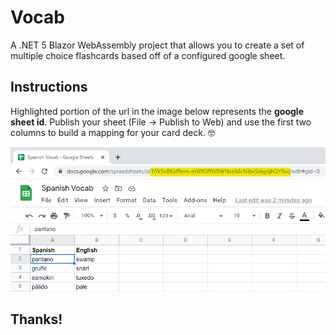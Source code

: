 # Vocab

A .NET 5 Blazor WebAssembly project that allows you to create a set of multiple choice flashcards based off of a configured google sheet.

## Instructions

Highlighted portion of the url in the image below represents the **google sheet id**. Publish your sheet (File -> Publish to Web) and use the first two columns to build a mapping for your card deck. 🤓

![](Web/wwwroot/images/sheet-id.png)

## Thanks!
